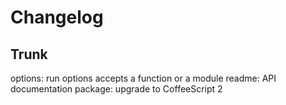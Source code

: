 
# Changelog

## Trunk

options: run options accepts a function or a module
readme: API documentation
package: upgrade to CoffeeScript 2
